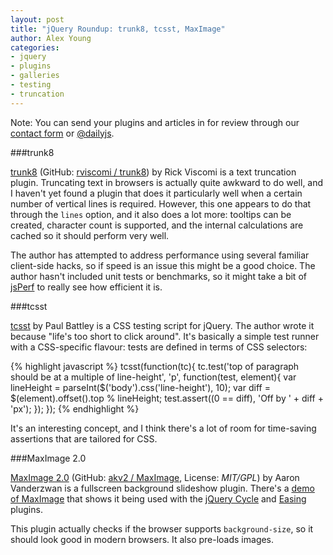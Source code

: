 ```yaml
---
layout: post
title: "jQuery Roundup: trunk8, tcsst, MaxImage"
author: Alex Young
categories: 
- jquery
- plugins
- galleries
- testing
- truncation
---
```


<div class="intro">
Note: You can send your plugins and articles in for review through our <a href="/contact.html">contact form</a> or <a href="http://twitter.com/dailyjs">@dailyjs</a>.
</div>

###trunk8

[trunk8](http://jrvis.com/trunk8/) (GitHub: [rviscomi / trunk8](https://github.com/rviscomi/trunk8)) by Rick Viscomi is a text truncation plugin.  Truncating text in browsers is actually quite awkward to do well, and I haven't yet found a plugin that does it particularly well when a certain number of vertical lines is required.  However, this one appears to do that through the `lines` option, and it also does a lot more: tooltips can be created, character count is supported, and the internal calculations are cached so it should perform very well.

The author has attempted to address performance using several familiar client-side hacks, so if speed is an issue this might be a good choice.  The author hasn't included unit tests or benchmarks, so it might take a bit of [jsPerf](http://jsperf.com/) to really see how efficient it is.

###tcsst

[tcsst](https://github.com/threedaymonk/tcsst) by Paul Battley is a CSS testing script for jQuery.  The author wrote it because "life's too short to click around".  It's basically a simple test runner with a CSS-specific flavour: tests are defined in terms of CSS selectors:

{% highlight javascript %}
tcsst(function(tc){
  tc.test('top of paragraph should be at a multiple of line-height', 'p',
    function(test, element){
      var lineHeight = parseInt($('body').css('line-height'), 10);
      var diff = $(element).offset().top % lineHeight;
      test.assert((0 == diff), 'Off by ' + diff + 'px');
    });
});
{% endhighlight %}

It's an interesting concept, and I think there's a lot of room for time-saving assertions that are tailored for CSS.

###MaxImage 2.0

[MaxImage 2.0](http://blog.aaronvanderzwan.com/2012/07/maximage-2-0/) (GitHub: [akv2 / MaxImage](https://github.com/akv2/MaxImage), License: _MIT/GPL_) by Aaron Vanderzwan is a fullscreen background slideshow plugin.  There's a [demo of MaxImage](http://www.aaronvanderzwan.com/maximage/2.0/) that shows it being used with the [jQuery Cycle](http://jquery.malsup.com/cycle/) and [Easing](http://gsgd.co.uk/sandbox/jquery/easing/) plugins.

This plugin actually checks if the browser supports `background-size`, so it should look good in modern browsers.  It also pre-loads images.
